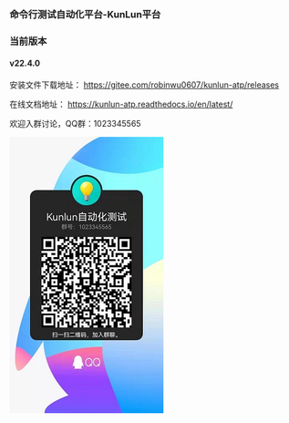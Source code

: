 ### 命令行测试自动化平台-KunLun平台

### 当前版本
#### v22.4.0

安装文件下载地址： https://gitee.com/robinwu0607/kunlun-atp/releases

在线文档地址： https://kunlun-atp.readthedocs.io/en/latest/

欢迎入群讨论，QQ群：1023345565

![QQ群](./qqqr.jpg)
